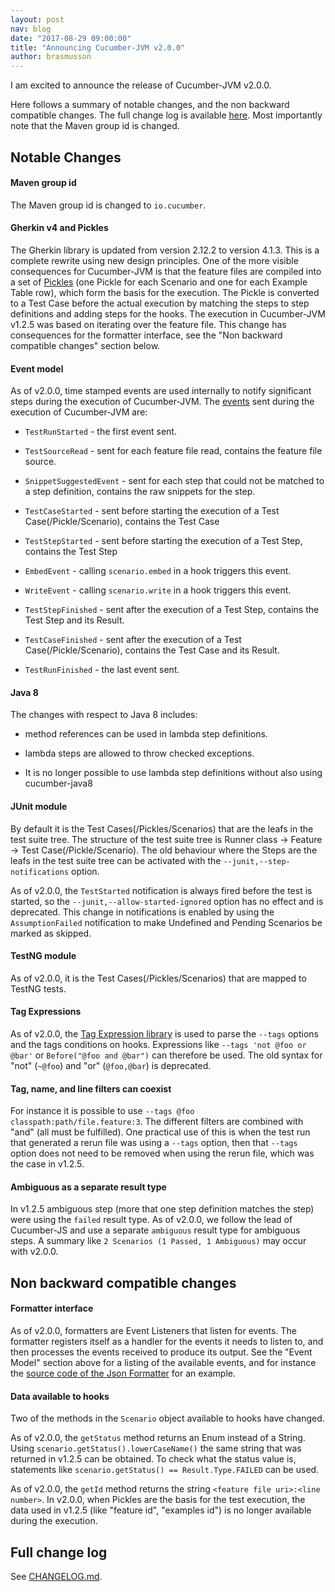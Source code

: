 ```yaml
---
layout: post
nav: blog
date: "2017-08-29 09:00:00"
title: "Announcing Cucumber-JVM v2.0.0"
author: brasmusson
---
```


I am excited to announce the release of Cucumber-JVM v2.0.0.

Here follows a summary of notable changes, and the non backward compatible changes.
The full change log is available [here](https://github.com/cucumber/cucumber-jvm/blob/master/CHANGELOG.md).
Most importantly note that the Maven group id is changed. 

Notable Changes
----------------

#### Maven group id
The Maven group id is changed to `io.cucumber`.

#### Gherkin v4 and Pickles
The Gherkin library is updated from version 2.12.2 to version 4.1.3. This is
a complete rewrite using new design principles. One of the more visible
consequences for Cucumber-JVM is that the feature files are compiled into a
set of [Pickles](https://github.com/cucumber/cucumber/tree/master/gherkin#pickles)
(one Pickle for each Scenario and one for each Example Table row),
which form the basis for the execution. The Pickle is converted to a Test Case
before the actual execution by matching the steps to step definitions and adding
steps for the hooks. The execution in Cucumber-JVM v1.2.5 was based on
iterating over the feature file. This change has consequences for the formatter
interface, see the "Non backward compatible changes" section below.

#### Event model
As of v2.0.0, time stamped events are used internally to notify significant steps
during the execution of Cucumber-JVM. The [events](https://github.com/cucumber/cucumber-jvm/tree/master/core/src/main/java/cucumber/api/event)
sent during the execution of Cucumber-JVM are:

-   `TestRunStarted` - the first event sent.

-   `TestSourceRead` - sent for each feature file read, contains the feature
    file source.

-   `SnippetSuggestedEvent` - sent for each step that could not be matched
    to a step definition, contains the raw snippets for the step.

-   `TestCaseStarted` -
    sent before starting the execution of a Test Case(/Pickle/Scenario),
    contains the Test Case

-   `TestStepStarted` -
    sent before starting the execution of a Test Step, contains the Test Step

-   `EmbedEvent` - calling `scenario.embed` in a hook triggers this event.

-   `WriteEvent` - calling `scenario.write` in a hook triggers this event.

-   `TestStepFinished` - sent after the execution of a Test Step, contains the
    Test Step and its Result.

-   `TestCaseFinished` - sent after the execution of a Test Case(/Pickle/Scenario),
    contains the Test Case and its Result.

-   `TestRunFinished` - the last event sent.

#### Java 8
The changes with respect to Java 8 includes:

-   method references can be used in lambda step definitions.

-   lambda steps are allowed to throw checked exceptions.

-   It is no longer possible to use lambda step definitions without also using
    cucumber-java8

#### JUnit module
By default it is the Test Cases(/Pickles/Scenarios) that are the leafs in the
test suite tree. The structure of the test suite tree is
Runner class -> Feature -> Test Case(/Pickle/Scenario). The old behaviour where
the Steps are the leafs in the test suite tree can be activated with the
`--junit,--step-notifications` option.

As of v2.0.0, the `TestStarted` notification is always fired before the test is started,
so the `--junit,--allow-started-ignored` option has no effect and is deprecated.
This change in notifications is enabled by using the `AssumptionFailed` notification
to make Undefined and Pending Scenarios be marked as skipped.

#### TestNG module
As of v2.0.0, it is the Test Cases(/Pickles/Scenarios) that are mapped to TestNG tests.

#### Tag Expressions
As of v2.0.0, the [Tag Expression library](https://github.com/cucumber/cucumber/tree/master/tag-expressions)
is used to parse the `--tags` options and the tags conditions on hooks.
Expressions like `--tags 'not @foo or @bar'` or `Before("@foo and @bar")` can
therefore be used. The old syntax for "not" (`~@foo`) and "or"  (`@foo,@bar`) is deprecated.

#### Tag, name, and line filters can coexist
For instance it is possible to use `--tags @foo classpath:path/file.feature:3`.
The different filters are combined with "and" (all must be fulfilled). One
practical use of this is when the test run that generated a rerun file was using
a `--tags` option, then that `--tags` option does not need to be removed when
using the rerun file, which was the case in v1.2.5. 

#### Ambiguous as a separate result type
In v1.2.5 ambiguous step (more that one step definition matches the step) were
using the `failed` result type. As of v2.0.0, we follow the lead of Cucumber-JS and use a
separate `ambiguous` result type for ambiguous steps. A summary like
`2 Scenarios (1 Passed, 1 Ambiguous)` may occur with v2.0.0.

Non backward compatible changes 
-------------------------------

#### Formatter interface
As of v2.0.0, formatters are Event Listeners that listen for events. The
formatter registers itself as a handler for the events it needs to listen to,
and then processes the events received to produce its output. See the
"Event Model" section above for a listing of the available events, and for
instance the [source code of the Json Formatter](https://github.com/cucumber/cucumber-jvm/blob/master/core/src/main/java/cucumber/runtime/formatter/JSONFormatter.java)
for an example.

#### Data available to hooks
Two of the methods in the `Scenario` object available to hooks have changed.

As of v2.0.0, the `getStatus` method returns an Enum instead of a String.
Using `scenario.getStatus().lowerCaseName()` the same string that was returned
in v1.2.5 can be obtained. To check what the status value is, statements like
`scenario.getStatus() == Result.Type.FAILED` can be used. 

As of v2.0.0, the `getId` method returns the string `<feature file uri>:<line number>`.
In v2.0.0, when Pickles are the basis for the test execution, the data used in v1.2.5
(like "feature id", "examples id") is no longer available during the execution.

Full change log
---------------

See [CHANGELOG.md](https://github.com/cucumber/cucumber-jvm/blob/master/CHANGELOG.md).
